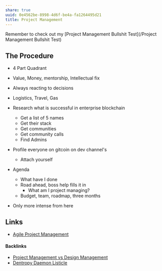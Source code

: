 ```yaml
---
share: true
uuid: 0e4562be-8998-4d6f-be4a-fa1264495d21
title: Project Management
---
```

Remember to check out my [Project Management Bullshit Test](/Project Management Bullshit Test)
## The Procedure

* 4 Part Quadrant
* Value, Money, mentorship, Intellectual fix
* Always reacting to decisions
* Logistics, Travel, Gas
* Research what is successful in enterprise blockchain
	* Get a list of 5 names
	* Get their stack
	* Get communities
	* Get community calls
	* Find Admins
* Profile everyone on gitcoin on dev channel's
	* Attach yourself
* Agenda
	* What have I done
	* Road ahead, boss help fills it in
		* What am I project managing?
  * Budget, team, roadmap, three months

* Only more intense from here

## Links

* [Agile Project Management](/faf79891-64a4-414c-9e33-a9d2ce87e914)

#### Backlinks

* [Project Management vs Design Management](/74bf6161-4a39-46fd-aa10-a8625697e665)
* [Dentropy Daemon Listicle](/15c66694-3dc9-4115-afb8-887a6e52ffea)